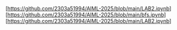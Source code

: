 [https://github.com/2303a51994/AIML-2025/blob/main/LAB2.ipynb]
[https://github.com/2303a51994/AIML-2025/blob/main/bfs.ipynb]
[https://github.com/2303a51994/AIML-2025/blob/main/LAB2.ipynb]
